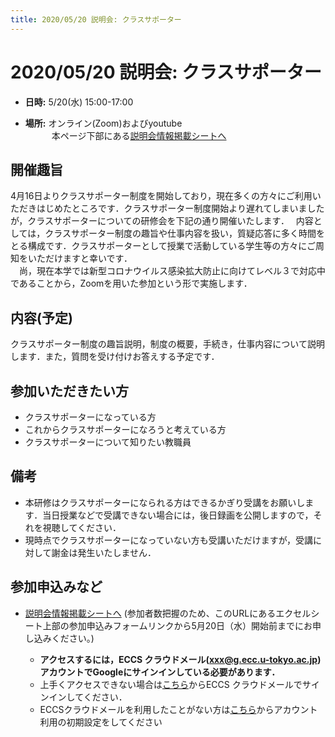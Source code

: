 ```yaml
---
title: 2020/05/20 説明会: クラスサポーター
---
```


# 2020/05/20  説明会: クラスサポーター

* **日時:** 5/20(水) 15:00-17:00 

* **場所:** オンライン(Zoom)およびyoutube  <br>
　　　本ページ下部にある[説明会情報掲載シートへ]( https://tinyurl.com/y7te4k3j )


## 開催趣旨

4月16日よりクラスサポーター制度を開始しており，現在多くの方々にご利用いただきはじめたところです．クラスサポーター制度開始より遅れてしまいましたが，クラスサポーターについての研修会を下記の通り開催いたします．　
内容としては，クラスサポーター制度の趣旨や仕事内容を扱い，質疑応答に多く時間をとる構成です．クラスサポーターとして授業で活動している学生等の方々にご周知をいただけますと幸いです．<br>
　尚，現在本学では新型コロナウイルス感染拡大防止に向けてレベル３で対応中であることから，Zoomを用いた参加という形で実施します．

## 内容(予定)

クラスサポーター制度の趣旨説明，制度の概要，手続き，仕事内容について説明します．また，質問を受け付けお答えする予定です．　


## 参加いただきたい方

* クラスサポーターになっている方
* これからクラスサポーターになろうと考えている方
* クラスサポーターについて知りたい教職員

## 備考
* 本研修はクラスサポーターになられる方はできるかぎり受講をお願いします．当日授業などで受講できない場合には，後日録画を公開しますので，それを視聴してください．
* 現時点でクラスサポーターになっていない方も受講いただけますが，受講に対して謝金は発生いたしません．

## 参加申込みなど

* [説明会情報掲載シートへ]( https://tinyurl.com/y7te4k3 ) (参加者数把握のため、このURLにあるエクセルシート上部の参加申込みフォームリンクから5月20日（水）開始前までにお申し込みください。)

  * **アクセスするには，ECCS クラウドメール(xxx@g.ecc.u-tokyo.ac.jp)アカウントでGoogleにサインインしている必要があります．**
  * 上手くアクセスできない場合は[こちら](https://mail.google.com/a/g.ecc.u-tokyo.ac.jp)からECCS クラウドメールでサインインしてください．
  * ECCSクラウドメールを利用したことがない方は[こちら](https://hwb.ecc.u-tokyo.ac.jp/wp/literacy/email/initialize/)からアカウント利用の初期設定をしてください
